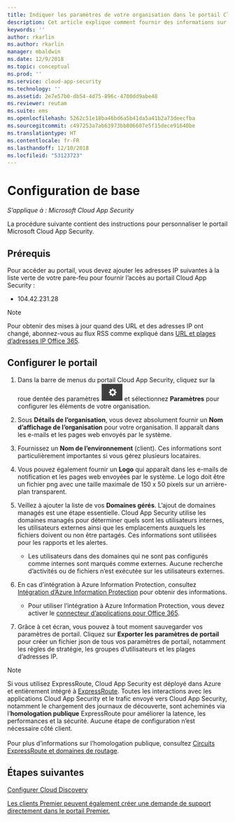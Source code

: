 ```yaml
---
title: Indiquer les paramètres de votre organisation dans le portail Cloud App Security pour obtenir de meilleurs résultats | Microsoft Docs
description: Cet article explique comment fournir des informations sur votre organisation dans Cloud App Security.
keywords: ''
author: rkarlin
ms.author: rkarlin
manager: mbaldwin
ms.date: 12/9/2018
ms.topic: conceptual
ms.prod: ''
ms.service: cloud-app-security
ms.technology: ''
ms.assetid: 2e7e57b0-db54-4d75-896c-4700dd9abe48
ms.reviewer: reutam
ms.suite: ems
ms.openlocfilehash: 5262c51e18ba46bd6a5b41da5a41b2a73deecfba
ms.sourcegitcommit: c497253a7ab63973bb806607e5f15dece91640be
ms.translationtype: HT
ms.contentlocale: fr-FR
ms.lasthandoff: 12/10/2018
ms.locfileid: "53123723"
---
```

# <a name="basic-setup"></a>Configuration de base

*S’applique à : Microsoft Cloud App Security*

La procédure suivante contient des instructions pour personnaliser le portail Microsoft Cloud App Security.

## <a name="prerequisites"></a>Prérequis 
Pour accéder au portail, vous devez ajouter les adresses IP suivantes à la liste verte de votre pare-feu pour fournir l’accès au portail Cloud App Security :  
  
- 104.42.231.28  
  
> [!NOTE]  
>  Pour obtenir des mises à jour quand des URL et des adresses IP ont changé, abonnez-vous au flux RSS comme expliqué dans [URL et plages d’adresses IP Office 365](https://support.office.com/article/Office-365-URLs-and-IP-address-ranges-8548a211-3fe7-47cb-abb1-355ea5aa88a2).  
  
## <a name="set-up-the-portal"></a>Configurer le portail  
  
1. Dans la barre de menus du portail Cloud App Security, cliquez sur la roue dentée des paramètres ![icône des paramètres](./media/settings-icon.png "icône des paramètres") et sélectionnez **Paramètres** pour configurer les éléments de votre organisation.     

2. Sous **Détails de l’organisation**, vous devez absolument fournir un **Nom d’affichage de l’organisation** pour votre organisation. Il apparaît dans les e-mails et les pages web envoyés par le système.  
  
3. Fournissez un **Nom de l’environnement** (client). Ces informations sont particulièrement importantes si vous gérez plusieurs locataires.  
  
4. Vous pouvez également fournir un **Logo** qui apparaît dans les e-mails de notification et les pages web envoyées par le système. Le logo doit être un fichier png avec une taille maximale de 150 x 50 pixels sur un arrière-plan transparent.  

5. Veillez à ajouter la liste de vos **Domaines gérés**. L’ajout de domaines managés est une étape essentielle. Cloud App Security utilise les domaines managés pour déterminer quels sont les utilisateurs internes, les utilisateurs externes ainsi que les emplacements auxquels les fichiers doivent ou non être partagés. Ces informations sont utilisées pour les rapports et les alertes.  
   
    - Les utilisateurs dans des domaines qui ne sont pas configurés comme internes sont marqués comme externes. Aucune recherche d’activités ou de fichiers n’est exécutée sur les utilisateurs externes.

6. En cas d’intégration à Azure Information Protection, consultez [Intégration d’Azure Information Protection](azip-integration.md) pour obtenir des informations. 

    - Pour utiliser l’intégration à Azure Information Protection, vous devez activer le [connecteur d’applications pour Office 365](connect-office-365-to-microsoft-cloud-app-security.md).
  
7. Grâce à cet écran, vous pouvez à tout moment sauvegarder vos paramètres de portail. Cliquez sur **Exporter les paramètres de portail** pour créer un fichier json de tous vos paramètres de portail, notamment les règles de stratégie, les groupes d’utilisateurs et les plages d’adresses IP.  
  
   
> [!NOTE] 
> Si vous utilisez ExpressRoute, Cloud App Security est déployé dans Azure et entièrement intégré à [ExpressRoute](https://azure.microsoft.com/documentation/articles/expressroute-introduction/). Toutes les interactions avec les applications Cloud App Security et le trafic envoyé vers Cloud App Security, notamment le chargement des journaux de découverte, sont acheminés via l’**homologation publique** ExpressRoute pour améliorer la latence, les performances et la sécurité. Aucune étape de configuration n’est nécessaire côté client. <br></br>Pour plus d’informations sur l’homologation publique, consultez [Circuits ExpressRoute et domaines de routage](https://azure.microsoft.com/documentation/articles/expressroute-circuit-peerings/).  
    
## <a name="next-steps"></a>Étapes suivantes  
[Configurer Cloud Discovery](set-up-cloud-discovery.md)   

[Les clients Premier peuvent également créer une demande de support directement dans le portail Premier.](https://premier.microsoft.com/)  
  
  